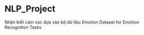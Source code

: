 # NLP_Project
Nhận biết cảm xúc dựa vào bộ dữ liệu Emotion Dataset for Emotion Recognition Tasks
